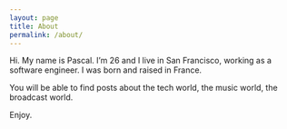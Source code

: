 ```yaml
---
layout: page
title: About
permalink: /about/
---
```


Hi. My name is Pascal. I’m 26 and I live in San Francisco, working as a software engineer. I was born and raised in France.

You will be able to find posts about the tech world, the music world, the broadcast world.

Enjoy.
